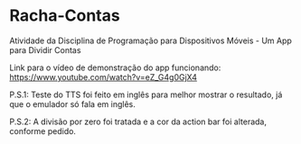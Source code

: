 # Racha-Contas
Atividade da Disciplina de Programação para Dispositivos Móveis - Um App para Dividir Contas


Link para o vídeo de demonstração do app funcionando: https://www.youtube.com/watch?v=eZ_G4g0GjX4

P.S.1: Teste do TTS foi feito em inglês para melhor mostrar o resultado, já que o emulador só fala em inglês.

P.S.2: A divisão por zero foi tratada e a cor da action bar foi alterada, conforme pedido.